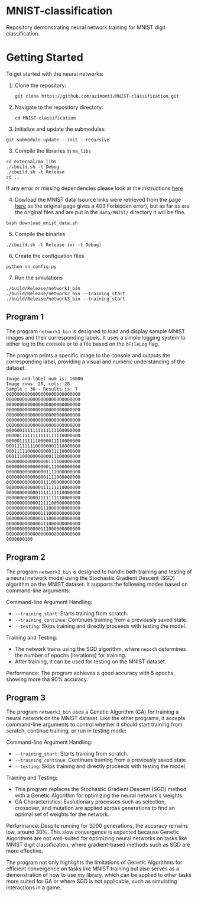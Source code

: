 # MNIST-classification

Repository demonstrating neural network training for MNIST digit classification.

# Getting Started

To get started with the neural networks:

1. Clone the repository:
   ```
   git clone https://github.com/azimonti/MNIST-classification.git
   ```
2. Navigate to the repository directory:
   ```
   cd MNIST-classification
   ```
3. Initialize and update the submodules:
  ```
  git submodule update --init --recursive
  ```

3. Compile the libraries in `ma_libs`
  ```
  cd external/ma_libs
  ./cbuild.sh -t Debug
  ./cbuild.sh -t Release
  cd ..
  ```

  If any error or missing dependencies please look at the instructions [here](https://github.com/azimonti/ma_libs)

4. Dowload the MNIST data (source links were retrieved from the page [here](https://github.com/cvdfoundation/mnist) as the original page gives a 403 Forbidden error), but as far as are the original files and are put in the `data/MNIST/` directory it will be fine.

  ```
  bash download_mnist_data.sh
  ```

5. Compile the binaries
  ```
  ./cbuild.sh -t Release (or -t Debug)
  ```

6. Create the configuation files
  ```
  python nn_config.py
  ```

7. Run the simulations
  ```
  ./build/Release/network1_bin
  ./build/Release/network2_bin --training_start
  ./build/Release/network3_bin --training_start
  ```

## Program 1

The program `network1_bin` is designed to load and display sample MNIST images and their corresponding labels. It uses a simple logging system to either log to the console or to a file based on the `bFileLog` flag.

The program prints a specific image to the console and outputs the corresponding label, providing a visual and numeric understanding of the dataset.

```
Image and label num is: 10000
Image rows: 28, cols: 28
Sample : 36 - Results is: 7
0000000000000000000000000000
0000000000000000000000000000
0000000000000000000000000000
0000000000000000000000000000
0000000000000000000000000000
0000000000000000000000000000
0000000000000000000000000000
0000001111111111111100000000
0000011111111111111110000000
0000011111110000011110000000
0001111111100000001110000000
0001111100000000011110000000
0001110000000000011100000000
0000000000000000111100000000
0000000000000000111000000000
0000000000000001111000000000
0000000000000001111000000000
0000000000000011100000000000
0000000000000111111110000000
0000000000001111111110000000
0000000000001111111110000000
0000000000001111100000000000
0000000000000111000000000000
0000000000000111000000000000
0000000000000111000000000000
0000000000000111000000000000
0000000000000111000000000000
0000000000000000000000000000
0000000100
```

## Program 2

The program `network2_bin` is designed to handle both training and testing of a neural network model using the Stochastic Gradient Descent (SGD) algorithm on the MNIST dataset. It supports the following modes based on command-line arguments:

Command-line Argument Handling:
- `--training_start`: Starts training from scratch.
- `--training_continue`: Continues training from a previously saved state.
- `--testing`: Skips training and directly proceeds with testing the model.

Training and Testing:

- The network trains using the SGD algorithm, where `nepoch` determines the number of epochs (iterations) for training. 
- After training, it can be used for testing on the MNIST dataset.

Performance: The program achieves a good accuracy with 5 epochs, showing more tha 90% accuracy.

## Program 3

The program `network3_bin` uses a Genetic Algorithm (GA) for training a neural network on the MNIST dataset. Like the other programs, it accepts command-line arguments to control whether it should start training from scratch, continue training, or run in testing mode:

Command-line Argument Handling:
- `--training_start`: Starts training from scratch.
- `--training_continue`: Continues training from a previously saved state.
- `--testing`: Skips training and directly proceeds with testing the model.

Training and Testing:

- This program replaces the Stochastic Gradient Descent (SGD) method with a Genetic Algorithm for optimizing the neural network's weights.
- GA Characteristics: Evolutionary processes such as selection, crossover, and mutation are applied across generations to find an optimal set of weights for the network.

Performance: Despite running for 3000 generations, the accuracy remains low, around 30%. This slow convergence is expected because Genetic Algorithms are not well-suited for optimizing neural networks on tasks like MNIST digit classification, where gradient-based methods such as SGD are more effective.

The program not only highlights the limitations of Genetic Algorithms for efficient convergence on tasks like MNIST training but also serves as a demonstration of how to use my library, which can be applied to other tasks more suited for GA or where SGD is not applicable, such as simulating interactions in a game.
